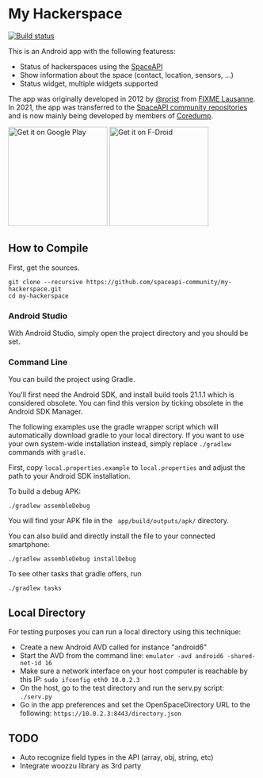 # My Hackerspace

[![Build status](https://circleci.com/gh/spaceapi-community/my-hackerspace.svg?style=shield&circle-token=:circle-token)](https://circleci.com/gh/spaceapi-community/my-hackerspace)

This is an Android app with the following featuress:

- Status of hackerspaces using the [SpaceAPI](https://spaceapi.io/)
- Show information about the space (contact, location, sensors, ...)
- Status widget, multiple widgets supported

The app was originally developed in 2012 by [@rorist] from [FIXME Lausanne]. In
2021, the app was transferred to the [SpaceAPI community repositories] and is
now mainly being developed by members of [Coredump].

[@rorist]: https://github.com/rorist
[FIXME Lausanne]: https://fixme.ch/
[SpaceAPI community repositories]: https://github.com/spaceapi-community/
[Coredump]: https://www.coredump.ch/

<a href="https://play.google.com/store/apps/details?id=ch.fixme.status"><img width="200" src="https://play.google.com/intl/en_us/badges/static/images/badges/en_badge_web_generic.png" alt="Get it on Google Play"></a>
<a href="https://f-droid.org/repository/browse/?fdid=ch.fixme.status"><img width="200" src="https://fdroid.gitlab.io/artwork/badge/get-it-on.png" alt="Get it on F-Droid"></a>

## How to Compile

First, get the sources.

    git clone --recursive https://github.com/spaceapi-community/my-hackerspace.git
    cd my-hackerspace

### Android Studio

With Android Studio, simply open the project directory and you should be set.

### Command Line

You can build the project using Gradle.

You'll first need the Android SDK, and install build tools 21.1.1 which is considered obsolete.
You can find this version by ticking obsolete in the Android SDK Manager.

The following examples use the gradle wrapper script which will automatically
download gradle to your local directory. If you want to use your own
system-wide installation instead, simply replace `./gradlew` commands with
`gradle`.

First, copy `local.properties.example` to `local.properties` and adjust the
path to your Android SDK installation.

To build a debug APK:

    ./gradlew assembleDebug

You will find your APK file in the ` app/build/outputs/apk/` directory.

You can also build and directly install the file to your connected smartphone:

    ./gradlew assembleDebug installDebug

To see other tasks that gradle offers, run

    ./gradlew tasks

## Local Directory

For testing purposes you can run a local directory using this technique:

* Create a new Android AVD called for instance "android6"
* Start the AVD from the command line:
    `emulator -avd android6 -shared-net-id 16`
* Make sure a network interface on your host computer is reachable by this IP:
    `sudo ifconfig eth0 10.0.2.3`
* On the host, go to the test directory and run the serv.py script:
    `./serv.py`
* Go in the app preferences and set the OpenSpaceDirectory URL to the following:
    `https://10.0.2.3:8443/directory.json`

## TODO

- Auto recognize field types in the API (array, obj, string, etc)
- Integrate woozzu library as 3rd party
